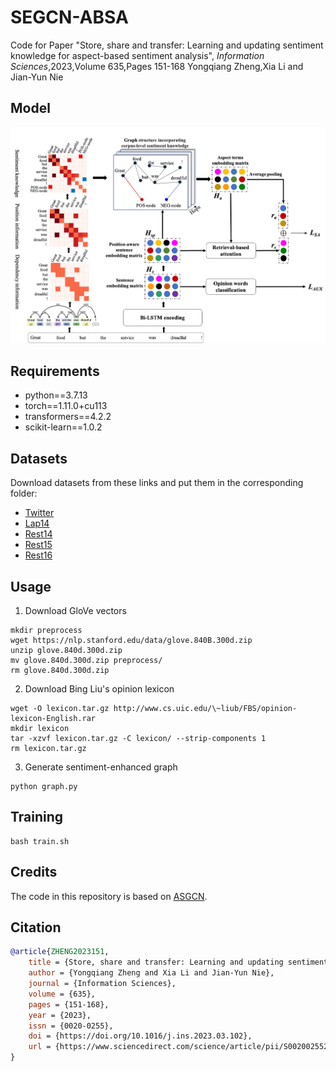 # **SEGCN-ABSA**

Code for Paper "Store, share and transfer: Learning and updating sentiment knowledge for aspect-based sentiment analysis",
*Information Sciences*,2023,Volume 635,Pages 151-168
Yongqiang Zheng,Xia Li and Jian-Yun Nie

## **Model**
![](model.png)

## **Requirements**
- python==3.7.13
- torch==1.11.0+cu113
- transformers==4.2.2
- scikit-learn==1.0.2

## **Datasets**
Download datasets from these links and put them in the corresponding folder:
- [Twitter](https://goo.gl/5Enpu7)
- [Lap14](https://alt.qcri.org/semeval2014/task4)
- [Rest14](https://alt.qcri.org/semeval2014/task4)
- [Rest15](https://alt.qcri.org/semeval2015/task12/)
- [Rest16](https://alt.qcri.org/semeval2016/task5/)

## **Usage**
1. Download GloVe vectors
```
mkdir preprocess
wget https://nlp.stanford.edu/data/glove.840B.300d.zip
unzip glove.840d.300d.zip
mv glove.840d.300d.zip preprocess/
rm glove.840d.300d.zip
```
2. Download Bing Liu's opinion lexicon
```
wget -O lexicon.tar.gz http://www.cs.uic.edu/\~liub/FBS/opinion-lexicon-English.rar
mkdir lexicon
tar -xzvf lexicon.tar.gz -C lexicon/ --strip-components 1
rm lexicon.tar.gz
```
3. Generate sentiment-enhanced graph
```
python graph.py
```

## **Training**
```
bash train.sh
```

## **Credits**
The code in this repository is based on [ASGCN](https://github.com/GeneZC/ASGCN).

## **Citation**
```bibtex
@article{ZHENG2023151,
    title = {Store, share and transfer: Learning and updating sentiment knowledge for aspect-based sentiment analysis},
    author = {Yongqiang Zheng and Xia Li and Jian-Yun Nie},
    journal = {Information Sciences},
    volume = {635},
    pages = {151-168},
    year = {2023},
    issn = {0020-0255},
    doi = {https://doi.org/10.1016/j.ins.2023.03.102},
    url = {https://www.sciencedirect.com/science/article/pii/S0020025523004279},
}
```
